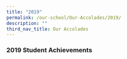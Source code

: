 ```yaml
---
title: "2019"
permalink: /our-school/Our-Accolades/2019/
description: ""
third_nav_title: Our Accolades
---
```

### 2019 Student Achievements

